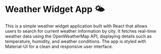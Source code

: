 # Weather Widget App 🌤️
 This is a simple weather widget application built with React that allows users to search for current weather information by city. It fetches real-time weather data using the OpenWeatherMap API, displaying details such as temperature, humidity, and weather conditions. The app is styled with Material-UI for a clean and responsive user interface.
